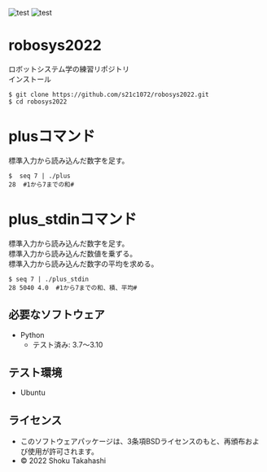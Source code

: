 ![test](https://github.com/s21c1072/robosys2022/actions/workflows/test.yml/badge.svg)
![test](https://github.com/s21c1072/robosys2022/actions/workflows/test2.yml/badge.svg)
# robosys2022
ロボットシステム学の練習リポジトリ  
インストール  
```
$ git clone https://github.com/s21c1072/robosys2022.git   
$ cd robosys2022  
```
# plusコマンド
標準入力から読み込んだ数字を足す。  
```
$  seq 7 | ./plus  
28  #1から7までの和#
```  

# plus_stdinコマンド

標準入力から読み込んだ数字を足す。   
標準入力から読み込んだ数値を乗ずる。   
標準入力から読み込んだ数字の平均を求める。  
```
$ seq 7 | ./plus_stdin  
28 5040 4.0  #1から7までの和、積、平均#
```

## 必要なソフトウェア
* Python
  * テスト済み: 3.7〜3.10

## テスト環境
* Ubuntu

## ライセンス
 * このソフトウェアパッケージは、3条項BSDライセンスのもと、再頒布および使用が許可されます。
  * © 2022 Shoku Takahashi
